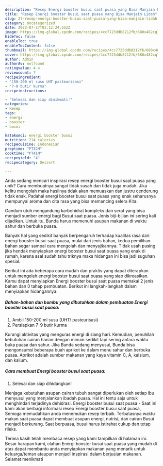 ```yaml
---
description: "Resep Energi booster busui saat puasa yang Bisa Manjain Lidah"
title: "Resep Energi booster busui saat puasa yang Bisa Manjain Lidah"
slug: 27-resep-energi-booster-busui-saat-puasa-yang-bisa-manjain-lidah
category: Uncategorized
date: 2022-07-27T02:12:24.552Z
image: https://img-global.cpcdn.com/recipes/4cc7725ddb8212fb/680x482cq70/energi-booster-busui-saat-puasa-foto-resep-utama.jpg
hideToc: false
enableToc: true
enableTocContent: false
thumbnail: https://img-global.cpcdn.com/recipes/4cc7725ddb8212fb/680x482cq70/energi-booster-busui-saat-puasa-foto-resep-utama.jpg
cover: https://img-global.cpcdn.com/recipes/4cc7725ddb8212fb/680x482cq70/energi-booster-busui-saat-puasa-foto-resep-utama.jpg
author: Admin
authorAv: notfound
ratingvalue: 4.4
reviewcount: 7
recipeingredient:
- "150-200 ml susu UHT pasteurisasi"
- "7-9 butir kurma"
recipeinstructions:

- "Selesai dan siap dinikmati!"
categories:
- Resep
tags:
- energi
- booster
- busui

katakunci: energi booster busui 
nutrition: 214 calories
recipecuisine: Indonesian
preptime: "PT32M"
cooktime: "PT41M"
recipeyield: "4"
recipecategory: Dessert

---
```





Anda sedang mencari inspirasi resep energi booster busui saat puasa yang unik? Cara membuatnya sangat tidak susah dan tidak juga mudah. Jika keliru mengolah maka hasilnya tidak akan memuaskan dan justru cenderung tidak enak. Padahal energi booster busui saat puasa yang enak seharusnya mempunyai aroma dan cita rasa yang bisa memancing selera Kita.





Gandum utuh mengandung karbohidrat kompleks dan serat yang bisa menjadi sumber energi bagi Busui saat puasa. Jenis biji-bijian ini sering kali dijadikan. Untuk itu, Bunda harus memenuhi asupan makanan di waktu sahur dan berbuka puasa.

Banyak hal yang sedikit banyak berpengaruh terhadap kualitas rasa dari energi booster busui saat puasa, mulai dari jenis bahan, kedua pemilihan bahan segar sampai cara mengolah dan menyajikannya. Tidak usah pusing jika hendak menyiapkan energi booster busui saat puasa yang enak di rumah, karena asal sudah tahu triknya maka hidangan ini bisa jadi suguhan spesial.






Berikut ini ada beberapa cara mudah dan praktis yang dapat diterapkan untuk mengolah energi booster busui saat puasa yang siap dikreasikan. Kamu dapat menyiapkan Energi booster busui saat puasa memakai 2 jenis bahan dan 0 tahap pembuatan. Berikut ini langkah-langkah dalam menyiapkan hidangannya.

<!--inarticleads1-->

##### Bahan-bahan dan bumbu yang dibutuhkan dalam pembuatan Energi booster busui saat puasa:

1. Ambil 150-200 ml susu (UHT/ pasteurisasi)
1. Persiapkan 7-9 butir kurma


Kurangi aktivitas yang menguras energi di siang hari. Kemudian, penuhilah kebutuhan cairan harian dengan minum sedikit tapi sering antara waktu buka puasa dan sahur. Jika Bunda sedang menyusui, Bunda bisa mengonsumsi beberapa buah aprikot ke dalam menu sahur dan berbuka puasa. Aprikot adalah sumber makanan yang kaya vitamin C, A, kalsium, dan kalium. 

<!--inarticleads2-->

##### Cara membuat Energi booster busui saat puasa:


1. Selesai dan siap dihidangkan!

Menjaga kebutuhan asupan cairan tubuh sangat diperlukan oleh setiap ibu menyusui yang menjalankan ibadah puasa. Hal ini tentu saja untuk menghindari terjadinya dehidrasi. Energi booster busui saat puasa - Saat ini kami akan berbagi informasi resep Energi booster busui saat puasa, Semoga memudahkan anda menemukan resep terbaik. Terbatasnya waktu makan saat puasa dapat membuat asupan energi, nutrisi, dan cairan Busui menjadi berkurang. Saat berpuasa, busui harus istirahat cukup dan tetap rileks. 

Terima kasih telah membaca resep yang kami tampilkan di halaman ini. Besar harapan kami, olahan Energi booster busui saat puasa yang mudah di atas dapat membantu anda menyiapkan makanan yang menarik untuk keluarga/teman ataupun menjadi inspirasi dalam berjualan makanan. Selamat menikmati
